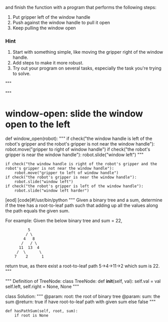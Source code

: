 

and finish the function with a program that performs the following steps:

1. Put gripper left of the window handle
2. Push against the window handle to pull it open
3. Keep pulling the window open

### Hint

1. Start with something simple, like moving the gripper right of the window handle.
2. Add steps to make it more robust.
3. Try out your program on several tasks, especially the task you're trying to solve.



"""


"""

# window-open: slide the window open to the left
def window_open(robot):
    """
    if check("the window handle is left of the robot's gripper and the robot's gripper is not near the window handle"):
        robot.move("gripper to right of window handle")
    if check("the robot's gripper is near the window handle"):
        robot.slide("window left")
    """
    
    if check("the window handle is right of the robot's gripper and the robot's gripper is not near the window handle"):
        robot.move("gripper to left of window handle")
    if check("the robot's gripper is near the window handle"):
        robot.slide("window left")
    if check("the robot's gripper is left of the window handle"):
        robot.slide("window left harder")


[eod] [code]#!/usr/bin/python
"""
Given a binary tree and a sum, determine if the tree has a root-to-leaf path
such that adding up all the values along the path equals the given sum.

For example:
Given the below binary tree and sum = 22,

              5
             / \
            4   8
           /   / \
          11  13  4
         /  \      \
        7    2      1
return true, as there exist a root-to-leaf path 5->4->11->2 which sum is 22.
"""

"""
Definition of TreeNode:
class TreeNode:
    def __init__(self, val):
        self.val = val
        self.left, self.right = None, None
"""


class Solution:
    """
    @param: root: the root of binary tree
    @param: sum: the sum
    @return: true if have root-to-leaf path with given sum else false
    """

    def hasPathSum(self, root, sum):
        if root is None